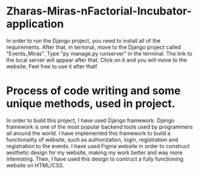 # Zharas-Miras-nFactorial-Incubator-application
In order to run the Django project, you need to install all of the requirements. After that, in terminal, move to the Django project called "Events_Miras". Type "py manage.py runserver" in the terminal. The link to the local server will appear after that. Click on it and you will move to the website. Feel free to use it after that!

# Process of code writing and some unique methods, used in project.
In order to build this project, I have used Django framework. Django framework is one of the most popular backend tools used by programmers all around the world. I have implemented this framework to build a functionality of website, such as authorization, login, registration and registration to the events.
I have used Figma website in order to construct aesthetic design for my website, making my work better and way more interesting. Then, I have used this design to contruct a fully functioning website on HTML/CSS.

